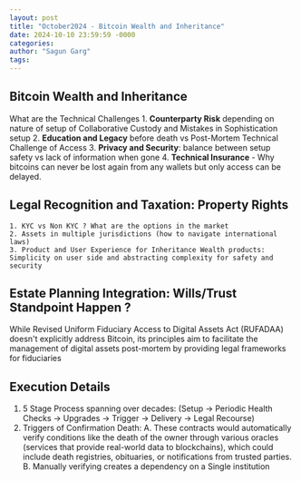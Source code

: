 ```yaml
---
layout: post
title: "October2024 - Bitcoin Wealth and Inheritance"
date: 2024-10-10 23:59:59 -0000
categories: 
author: "Sagun Garg"
tags: 
---
```


## Bitcoin Wealth and Inheritance

What are the Technical Challenges
    1. **Counterparty Risk** depending on nature of setup of Collaborative Custody and Mistakes in Sophistication setup
    2. **Education and Legacy** before death vs Post-Mortem Technical Challenge of Access 
    3. **Privacy and Security**: balance between setup safety vs lack of information when gone
    4. **Technical Insurance** - Why bitcoins can never be lost again from any wallets but only access can be delayed. 

## Legal Recognition and Taxation: Property Rights 
    1. KYC vs Non KYC ? What are the options in the market
    2. Assets in multiple jurisdictions (how to navigate international laws)
    3. Product and User Experience for Inheritance Wealth products: Simplicity on user side and abstracting complexity for safety and security

## Estate Planning Integration: Wills/Trust Standpoint Happen ? 
While Revised Uniform Fiduciary Access to Digital Assets Act (RUFADAA) doesn't explicitly address Bitcoin, its principles aim to facilitate the management of digital assets post-mortem by providing legal frameworks for fiduciaries

## Execution Details 
1. 5 Stage Process spanning over decades: (Setup → Periodic Health Checks → Upgrades → Trigger →  Delivery → Legal Recourse)
2. Triggers of Confirmation Death: 
    A. These contracts would automatically verify conditions like the death of the owner through various oracles (services that provide real-world data to blockchains), which could include death registries, obituaries, or notifications from trusted parties.
    B. Manually verifying creates a dependency on a Single institution 
